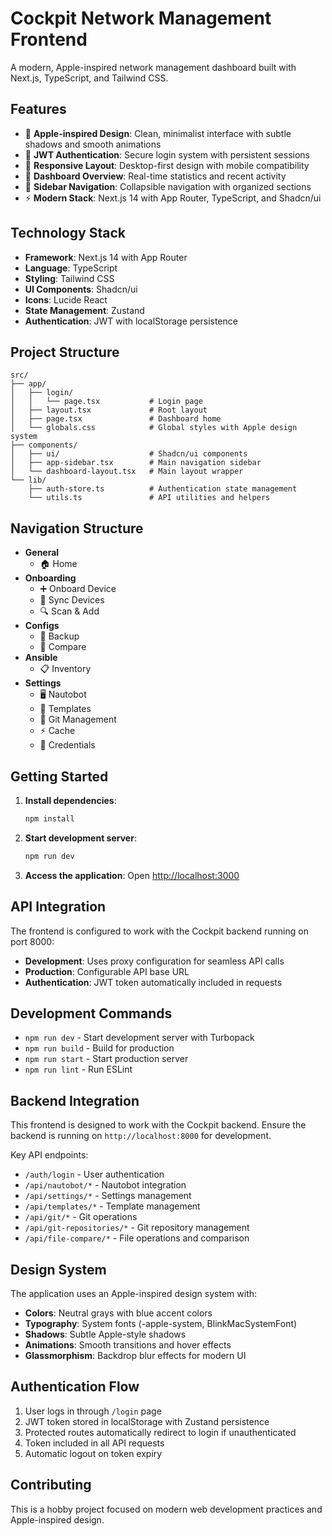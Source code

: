 # Cockpit Network Management Frontend

A modern, Apple-inspired network management dashboard built with Next.js, TypeScript, and Tailwind CSS.

## Features

- 🍎 **Apple-inspired Design**: Clean, minimalist interface with subtle shadows and smooth animations
- 🔐 **JWT Authentication**: Secure login system with persistent sessions
- 📱 **Responsive Layout**: Desktop-first design with mobile compatibility
- 🎯 **Dashboard Overview**: Real-time statistics and recent activity
- 🧭 **Sidebar Navigation**: Collapsible navigation with organized sections
- ⚡ **Modern Stack**: Next.js 14 with App Router, TypeScript, and Shadcn/ui

## Technology Stack

- **Framework**: Next.js 14 with App Router
- **Language**: TypeScript
- **Styling**: Tailwind CSS
- **UI Components**: Shadcn/ui
- **Icons**: Lucide React
- **State Management**: Zustand
- **Authentication**: JWT with localStorage persistence

## Project Structure

```
src/
├── app/
│   ├── login/
│   │   └── page.tsx           # Login page
│   ├── layout.tsx             # Root layout
│   ├── page.tsx               # Dashboard home
│   └── globals.css            # Global styles with Apple design system
├── components/
│   ├── ui/                    # Shadcn/ui components
│   ├── app-sidebar.tsx        # Main navigation sidebar
│   └── dashboard-layout.tsx   # Main layout wrapper
└── lib/
    ├── auth-store.ts          # Authentication state management
    └── utils.ts               # API utilities and helpers
```

## Navigation Structure

- **General**
  - 🏠 Home
- **Onboarding**
  - ➕ Onboard Device
  - 🔄 Sync Devices  
  - 🔍 Scan & Add
- **Configs**
  - 💾 Backup
  - 🔄 Compare
- **Ansible**
  - 📋 Inventory
- **Settings**
  - 🖥️ Nautobot
  - 📝 Templates
  - 🔀 Git Management
  - ⚡ Cache
  - 🔑 Credentials

## Getting Started

1. **Install dependencies**:
   ```bash
   npm install
   ```

2. **Start development server**:
   ```bash
   npm run dev
   ```

3. **Access the application**:
   Open [http://localhost:3000](http://localhost:3000)

## API Integration

The frontend is configured to work with the Cockpit backend running on port 8000:

- **Development**: Uses proxy configuration for seamless API calls
- **Production**: Configurable API base URL
- **Authentication**: JWT token automatically included in requests

## Development Commands

- `npm run dev` - Start development server with Turbopack
- `npm run build` - Build for production
- `npm run start` - Start production server
- `npm run lint` - Run ESLint

## Backend Integration

This frontend is designed to work with the Cockpit backend. Ensure the backend is running on `http://localhost:8000` for development.

Key API endpoints:
- `/auth/login` - User authentication
- `/api/nautobot/*` - Nautobot integration
- `/api/settings/*` - Settings management
- `/api/templates/*` - Template management
- `/api/git/*` - Git operations
- `/api/git-repositories/*` - Git repository management
- `/api/file-compare/*` - File operations and comparison

## Design System

The application uses an Apple-inspired design system with:

- **Colors**: Neutral grays with blue accent colors
- **Typography**: System fonts (-apple-system, BlinkMacSystemFont)
- **Shadows**: Subtle Apple-style shadows
- **Animations**: Smooth transitions and hover effects
- **Glassmorphism**: Backdrop blur effects for modern UI

## Authentication Flow

1. User logs in through `/login` page
2. JWT token stored in localStorage with Zustand persistence
3. Protected routes automatically redirect to login if unauthenticated
4. Token included in all API requests
5. Automatic logout on token expiry

## Contributing

This is a hobby project focused on modern web development practices and Apple-inspired design.
